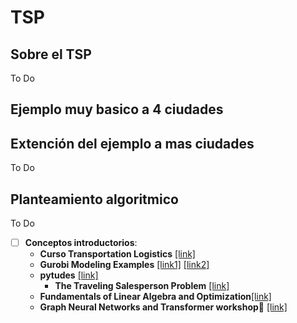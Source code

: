 # TSP

## Sobre el TSP

To Do

## Ejemplo muy basico a 4 ciudades



## Extención del ejemplo a mas ciudades

To Do

## Planteamiento algoritmico

To Do


- [ ] **Conceptos introductorios**:
    * **Curso Transportation Logistics** [[link]](https://prolog.univie.ac.at/teaching/LVAs/KFK-TL/WS%2012/)
    * **Gurobi Modeling Examples** [[link1]](https://gurobi.github.io/modeling-examples/traveling_salesman/)  [[link2]](https://github.com/Gurobi/modeling-examples)
    * **pytudes** [[link]](https://github.com/norvig/pytudes)
      * **The Traveling Salesperson Problem** [[link]](https://github.com/norvig/pytudes/blob/main/ipynb/TSP.ipynb)
    * **Fundamentals of Linear Algebra and Optimization**[[link]](https://www.cis.upenn.edu/~cis5150/) 
    * **Graph Neural Networks and Transformer workshop** [[link]](https://enccs.github.io/gnn-transformers/)
  


<!--

## Referencias a la loca

Por lo menos las bases pueden consultarse de: https://prolog.univie.ac.at/teaching/LVAs/KFK-TL/WS%2012/

* https://colab.research.google.com/github/Gurobi/modeling-examples/blob/master/traveling_salesman/tsp.ipynb
* https://colab.research.google.com/github/norvig/pytudes/blob/main/ipynb/TSP.ipynb
* https://github.com/norvig/pytudes
* https://github.com/norvig/pytudes/blob/main/ipynb/TSP.ipynb

* https://prolog.univie.ac.at/teaching/LVAs/KFK-TL/WS%2012/
  * https://prolog.univie.ac.at/teaching/LVAs/KFK-TL/WS%2012/TL-Part3-TSP-Handout.pdf
* https://github.com/PARSA-MHMDI/AI-genetic-TSP
* https://ampl.com/colab/tags/tsp.html
* https://imada.sdu.dk/u/marco/Teaching/AY2023-2024/DM872/assets/tsp_formulations_gurobi.html
* https://github.com/ageron/handson-ml3
* https://developers.google.com/machine-learning?hl=es-419

### Para luego

* https://developers.google.com/optimization?hl=es-419
* https://developers.google.com/machine-learning/crash-course

### Enlaces

* https://transp-or.epfl.ch/courses/decisionAid2016/labs/Lab_4/Presentation%202/Lab_4.pdf
* https://transp-or.epfl.ch/courses/decisionAid2016/slides.php
* https://schmiste.github.io/
  * https://schmiste.github.io/sigmetrics16slides.pdf
* https://how-to.aimms.com/Articles/332/332-Miller-Tucker-Zemlin-formulation.html
* https://co-enzyme.fr/blog/traveling-salesman-problem-tsp-in-cplex-opl-with-miller-tucker-zemlin-mtz-formulation/
* https://phabe.ch/2021/09/19/tsp-subtour-elimination-by-miller-tucker-zemlin-constraint/
* https://co-at-work.zib.de/slides/COatWork2024_Gleixner_Modelling.pdf
* https://transp-or.epfl.ch/courses/decisionAid2016/labs.php
* https://oa.upm.es/54351/1/TFG_MARIA_DE_GUIA_RUIZ_ALAMILLOS.pdf
* https://cs.unibo.it/~tong.liu3/mzn/slides_mzn.pdf
* https://www.diva-portal.org/smash/get/diva2:1591018/FULLTEXT01.pdf
* https://github.com/jfbess2/Traveling-Salesman-Prolog-
* https://www.cs.upc.edu/~roberto/li/labosprolog20otonyo.pdf
* https://docs.gurobi.com/projects/examples/en/current/examples/python/tsp.html
* https://developers.google.com/optimization/routing/tsp?hl=es-419
* https://github.com/fillipe-gsm/python-tsp
* https://prolog.univie.ac.at/teaching/LVAs/KFK-TL/WS%2012/TL-Part3-TSP-Handout.pdf
* https://www.sci.brooklyn.cuny.edu/~zhou/papers/kit10.pdf

-->